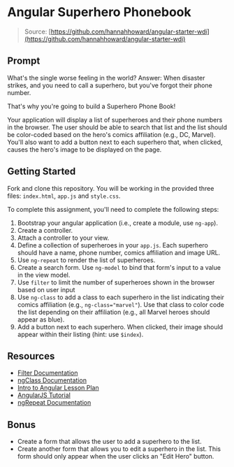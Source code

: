 # Angular Superhero Phonebook

> Source: [https://github.com/hannahhoward/angular-starter-wdi](https://github.com/hannahhoward/angular-starter-wdi)

## Prompt

What's the single worse feeling in the world? Answer: When disaster strikes, and you need to call a superhero, but you've forgot their phone number.

That's why you're going to build a Superhero Phone Book!

Your application will display a list of superheroes and their phone numbers in the browser. The user should be able to search that list and the list should be color-coded based on the hero's comics affiliation (e.g., DC, Marvel). You'll also want to add a button next to each superhero that, when clicked, causes the hero's image to be displayed on the page.

## Getting Started

Fork and clone this repository. You will be working in the provided three files: `index.html`, `app.js` and `style.css`.

To complete this assignment, you'll need to complete the following steps:

  1. Bootstrap your angular application (i.e., create a module, use `ng-app`).
  2. Create a controller.
  3. Attach a controller to your view.
  4. Define a collection of superheroes in your `app.js`. Each superhero should have a name, phone number, comics affiliation and image URL.
  5. Use `ng-repeat` to render the list of superheroes.
  6. Create a search form. Use `ng-model` to bind that form's input to a value in the view model.
  7. Use `filter` to limit the number of superheroes shown in the browser based on user input
  8. Use `ng-class` to add a class to each superhero in the list indicating their comics affiliation (e.g., `ng-class="marvel"`). Use that class to color code the list depending on their affiliation (e.g., all Marvel heroes should appear as blue).
  9. Add a button next to each superhero. When clicked, their image should appear within their listing (hint: use `$index`).

## Resources

* [Filter Documentation](https://docs.angularjs.org/api/ng/filter/filter)
* [ngClass Documentation](https://docs.angularjs.org/api/ng/directive/ngClass)
* [Intro to Angular Lesson Plan](https://github.com/ga-wdi-lessons/angular-intro)
* [AngularJS Tutorial](https://www.tutorialspoint.com/angularjs/)
* [ngRepeat Documentation](https://docs.angularjs.org/api/ng/directive/ngRepeat)

## Bonus

* Create a form that allows the user to add a superhero to the list.
* Create another form that allows you to edit a superhero in the list. This form should only appear when the user clicks an "Edit Hero" button.
